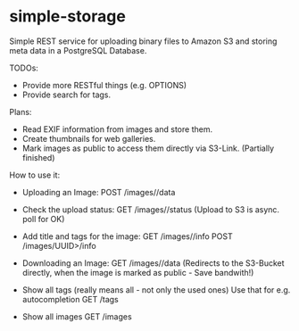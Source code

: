 # simple-storage

Simple REST service for uploading binary files to Amazon S3 and storing meta data in a PostgreSQL Database.

TODOs:
   * Provide more RESTful things (e.g. OPTIONS)
   * Provide search for tags.

Plans:
   * Read EXIF information from images and store them.
   * Create thumbnails for web galleries.
   * Mark images as public to access them directly via S3-Link. (Partially finished)

How to use it:
   * Uploading an Image:
   POST /images/<UUID>/data

   * Check the upload status:
   GET /images/<UUID>/status
   (Upload to S3 is async. poll for OK)

   * Add title and tags for the image:
   GET /images/<UUID>/info
   POST /images/UUID>/info

   * Downloading an Image:
   GET /images/<UUID>/data
   (Redirects to the S3-Bucket directly, when the image is marked as public - Save bandwith!)

   * Show all tags (really means all - not only the used ones)
   Use that for e.g. autocompletion
   GET /tags

   * Show all images
   GET /images
